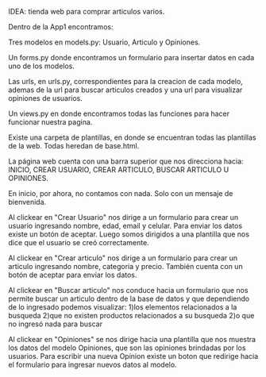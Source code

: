 IDEA: tienda web para comprar articulos varios.

Dentro de la App1 encontramos:

Tres modelos en models.py: Usuario, Articulo y Opiniones.

Un forms.py donde encontramos un formulario para insertar datos en cada uno de los modelos.

Las urls, en urls.py, correspondientes para la creacion de cada modelo, ademas de la url para buscar articulos creados y una url para visualizar opiniones de usuarios.

Un views.py en donde encontramos todas las funciones para hacer funcionar nuestra pagina.

Existe una carpeta de plantillas, en donde se encuentran todas las plantillas de la web. Todas heredan de base.html.

La página web cuenta con una barra superior que nos direcciona hacia: INICIO, CREAR USUARIO, CREAR ARTICULO, BUSCAR ARTICULO U OPINIONES.

En inicio, por ahora, no contamos con nada. Solo con un mensaje de bienvenida.

Al clickear en "Crear Usuario" nos dirige a un formulario para crear un usuario ingresando nombre, edad, email y celular. Para enviar los datos existe un botón de aceptar. Luego somos dirigidos a una plantilla que nos dice que el usuario se creó correctamente.

Al clickear en "Crear articulo" nos dirige a un formulario para crear un articulo ingresando nombre, categoria y precio. También cuenta con un botón de aceptar para enviar los datos.

Al clickear en "Buscar articulo" nos conduce hacia un formulario que nos permite buscar un articulo dentro de la base de datos y que dependiendo de lo ingresado podemos visualizar: 1)los elementos relacionados a la busqueda 2)que no existen productos relacionados a su busqueda 2)o que no ingresó nada para buscar

Al clickear en "Opiniones" se nos dirige hacia una plantilla que nos muestra los datos del modelo Opiniones, que son las opiniones brindadas por los usuarios. Para escribir una nueva Opinion existe un boton que redirige hacia el formulario para ingresar nuevos datos al modelo.